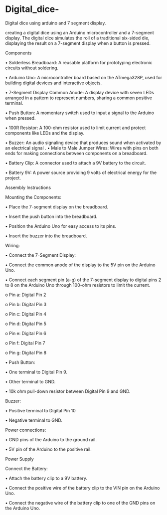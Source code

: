 # Digital_dice-
Digital dice using arduino and 7 segment display.

creating a digital dice using an Arduino microcontroller and a 7-segment display. The digital dice simulates the roll of a traditional six-sided die, displaying the result on a 7-segment display when a button is pressed.

Components

•  Solderless Breadboard: A reusable platform for prototyping electronic circuits without soldering.

•  Arduino Uno: A microcontroller board based on the ATmega328P, used for building digital devices and interactive objects.

•  7-Segment Display Common Anode: A display device with seven LEDs arranged in a pattern to represent numbers, sharing a common positive terminal.

•  Push Button: A momentary switch used to input a signal to the Arduino when pressed.

•  100R Resistor: A 100-ohm resistor used to limit current and protect components like LEDs and the display.

•  Buzzer: An audio signaling device that produces sound when activated by an electrical signal
.
•  Male to Male Jumper Wires: Wires with pins on both ends for making connections between 
components on a breadboard.

•  Battery Clip: A connector used to attach a 9V battery to the circuit.

•  Battery 9V: A power source providing 9 volts of electrical energy for the project.




Assembly Instructions


Mounting the Components:

•  Place the 7-segment display on the breadboard.

•  Insert the push button into the breadboard.

•  Position the Arduino Uno for easy access to its pins.

•  Insert the buzzer into the breadboard.


Wiring:

•  Connect the 7-Segment Display:

•	Connect the common anode of the display to the 5V pin on the Arduino Uno.

•	Connect each segment pin (a-g) of the 7-segment display to digital pins 2 to 8 on the Arduino Uno through 100-ohm resistors to limit the current.

o	Pin a: Digital Pin 2

o	Pin b: Digital Pin 3

o	Pin c: Digital Pin 4

o	Pin d: Digital Pin 5

o	Pin e: Digital Pin 6

o	Pin f: Digital Pin 7

o	Pin g: Digital Pin 8



•  Push Button:

•	One terminal to Digital Pin 9.

•	Other terminal to GND.

•	10k ohm pull-down resistor between Digital Pin 9 and GND.



Buzzer:

•	Positive terminal to Digital Pin 10

•	Negative terminal to GND.



Power connections:


•	GND pins of the Arduino to the ground rail.

•	5V pin of the Arduino to the positive rail.


Power Supply

Connect the Battery:

•	Attach the battery clip to a 9V battery.

•	Connect the positive wire of the battery clip to the VIN pin on the Arduino Uno.

•	Connect the negative wire of the battery clip to one of the GND pins on the Arduino Uno.

 






